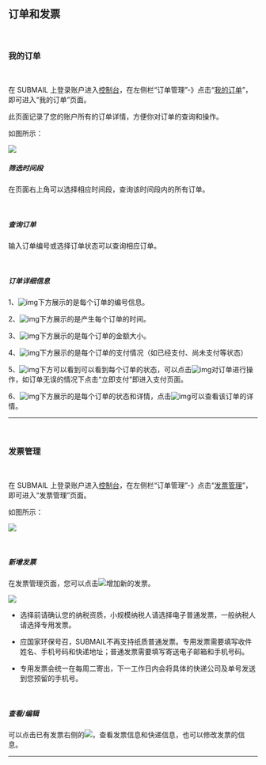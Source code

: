 ## 订单和发票

<br>

### **我的订单**

<br>

在 SUBMAIL 上登录账户进入[控制台](https://www.mysubmail.com/console/welcome)，在左侧栏“订单管理”-》点击“[我的订单](https://www.mysubmail.com/console/account/orders "我的订单")”，即可进入“我的订单”页面。

此页面记录了您的账户所有的订单详情，方便你对订单的查询和操作。

如图所示：

![](https://libraries.mysubmail.com/public/99040a5a4bb73c0f8ab0495dae84a27f/images/f706bc680284e34409a40c59132ba16b.png) 
<br>

##### **筛选时间段**

在页面右上角可以选择相应时间段，查询该时间段内的所有订单。

<br>

##### **查询订单**

输入订单编号或选择订单状态可以查询相应订单。

<br> 

##### **订单详细信息**

1、![img](https://libraries.mysubmail.com/public/99040a5a4bb73c0f8ab0495dae84a27f/images/fe2e28be9398c03baa51fabe09ed4554.png)下方展示的是每个订单的编号信息。

2、![img](https://libraries.mysubmail.com/public/99040a5a4bb73c0f8ab0495dae84a27f/images/f81cb817ed8cb649245c64b9f6c6b403.png)下方展示的是产生每个订单的时间。

3、![img](https://libraries.mysubmail.com/public/99040a5a4bb73c0f8ab0495dae84a27f/images/9b0bed44423b7f9ddc2081f0778b6c97.png)下方展示的是每个订单的金额大小。

 

4、![img](https://libraries.mysubmail.com/public/99040a5a4bb73c0f8ab0495dae84a27f/images/b5a557910502868f51b6fcb888e5efd4.png)下方展示的是每个订单的支付情况（如已经支付、尚未支付等状态）

 

5、![img](https://libraries.mysubmail.com/public/99040a5a4bb73c0f8ab0495dae84a27f/images/ae4b44f166f52cfdda7784173baaa139.png)下方可以看到可以看到每个订单的状态，可以点击![img](https://libraries.mysubmail.com/public/99040a5a4bb73c0f8ab0495dae84a27f/images/45536ac1c31487bfff2089f4daf099fc.png)对订单进行操作，如订单无误的情况下点击“立即支付”即进入支付页面。

 

6、![img](https://libraries.mysubmail.com/public/99040a5a4bb73c0f8ab0495dae84a27f/images/b46c953395b745691c0a917979dbf976.png)下方展示的是每个订单的状态和详情，点击![img](https://libraries.mysubmail.com/public/99040a5a4bb73c0f8ab0495dae84a27f/images/5498055e1602be12a752fd24f71fb838.png)可以查看该订单的详情。

------

 <br>

### **发票管理**

<br>

在 SUBMAIL 上登录账户进入[控制台](https://www.mysubmail.com/console/welcome)，在左侧栏“订单管理”-》点击“[发票管理](https://www.mysubmail.com/console/account/invoice "发票管理")”，即可进入“发票管理”页面。

如图所示：

![](https://libraries.mysubmail.com/public/99040a5a4bb73c0f8ab0495dae84a27f/images/7de6a6d7a6942b4726ddc18281a753a0.png)

<br>

##### **新增发票**

在发票管理页面，您可以点击![](https://libraries.mysubmail.com/public/99040a5a4bb73c0f8ab0495dae84a27f/images/c4a3379542c67627c76a385e0c82b9dd.png)增加新的发票。

![](https://libraries.mysubmail.com/public/99040a5a4bb73c0f8ab0495dae84a27f/images/787339eeb8d4272db279d3b961591a07.gif)
<br>
- 选择前请确认您的纳税资质，小规模纳税人请选择电子普通发票，一般纳税人请选择专用发票。

- 应国家环保号召，SUBMAIL不再支持纸质普通发票。专用发票需要填写收件姓名、手机号码和快递地址；普通发票需要填写寄送电子邮箱和手机号码。

- 专用发票会统一在每周二寄出，下一工作日内会将具体的快递公司及单号发送到您预留的手机号。

<br>

##### **查看/编辑**

可以点击已有发票右侧的![](https://libraries.mysubmail.com/public/99040a5a4bb73c0f8ab0495dae84a27f/images/a855efc063fe3e074f5222fcf4e978ce.png)，查看发票信息和快递信息，也可以修改发票的信息。


------